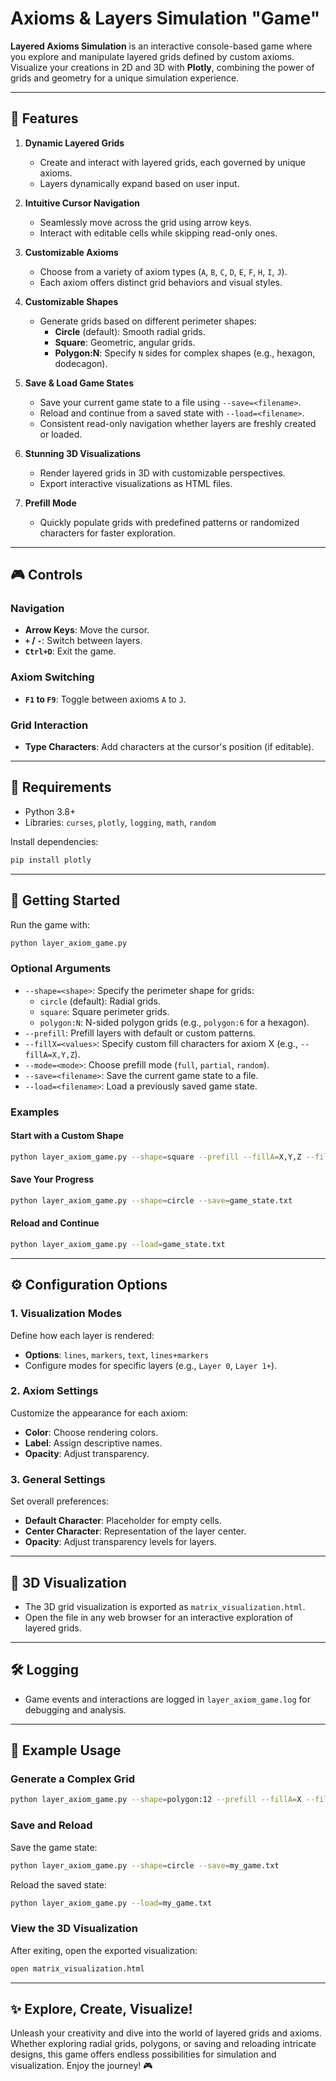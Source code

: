 # Axioms & Layers Simulation "Game"

**Layered Axioms Simulation** is an interactive console-based game where you explore and manipulate layered grids defined by custom axioms. Visualize your creations in 2D and 3D with **Plotly**, combining the power of grids and geometry for a unique simulation experience.

---

## 🌟 Features

1. **Dynamic Layered Grids**
   - Create and interact with layered grids, each governed by unique axioms.
   - Layers dynamically expand based on user input.

2. **Intuitive Cursor Navigation**
   - Seamlessly move across the grid using arrow keys.
   - Interact with editable cells while skipping read-only ones.

3. **Customizable Axioms**
   - Choose from a variety of axiom types (`A`, `B`, `C`, `D`, `E`, `F`, `H`, `I`, `J`).
   - Each axiom offers distinct grid behaviors and visual styles.

4. **Customizable Shapes**
   - Generate grids based on different perimeter shapes:
     - **Circle** (default): Smooth radial grids.
     - **Square**: Geometric, angular grids.
     - **Polygon:N**: Specify `N` sides for complex shapes (e.g., hexagon, dodecagon).

5. **Save & Load Game States**
   - Save your current game state to a file using `--save=<filename>`.
   - Reload and continue from a saved state with `--load=<filename>`.
   - Consistent read-only navigation whether layers are freshly created or loaded.

6. **Stunning 3D Visualizations**
   - Render layered grids in 3D with customizable perspectives.
   - Export interactive visualizations as HTML files.

7. **Prefill Mode**
   - Quickly populate grids with predefined patterns or randomized characters for faster exploration.

---

## 🎮 Controls

### Navigation
- **Arrow Keys**: Move the cursor.
- **`+` / `-`**: Switch between layers.
- **`Ctrl+D`**: Exit the game.

### Axiom Switching
- **`F1` to `F9`**: Toggle between axioms `A` to `J`.

### Grid Interaction
- **Type Characters**: Add characters at the cursor's position (if editable).

---

## 🔧 Requirements

- Python 3.8+
- Libraries: `curses`, `plotly`, `logging`, `math`, `random`

Install dependencies:
```bash
pip install plotly
```

---

## 🚀 Getting Started

Run the game with:
```bash
python layer_axiom_game.py
```

### Optional Arguments
- `--shape=<shape>`: Specify the perimeter shape for grids:
  - `circle` (default): Radial grids.
  - `square`: Square perimeter grids.
  - `polygon:N`: N-sided polygon grids (e.g., `polygon:6` for a hexagon).
- `--prefill`: Prefill layers with default or custom patterns.
- `--fillX=<values>`: Specify custom fill characters for axiom X (e.g., `--fillA=X,Y,Z`).
- `--mode=<mode>`: Choose prefill mode (`full`, `partial`, `random`).
- `--save=<filename>`: Save the current game state to a file.
- `--load=<filename>`: Load a previously saved game state.

### Examples

#### Start with a Custom Shape
```bash
python layer_axiom_game.py --shape=square --prefill --fillA=X,Y,Z --fillB=A,B --mode=full
```

#### Save Your Progress
```bash
python layer_axiom_game.py --shape=circle --save=game_state.txt
```

#### Reload and Continue
```bash
python layer_axiom_game.py --load=game_state.txt
```

---

## ⚙️ Configuration Options

### 1. Visualization Modes
Define how each layer is rendered:
- **Options**: `lines`, `markers`, `text`, `lines+markers`
- Configure modes for specific layers (e.g., `Layer 0`, `Layer 1+`).

### 2. Axiom Settings
Customize the appearance for each axiom:
- **Color**: Choose rendering colors.
- **Label**: Assign descriptive names.
- **Opacity**: Adjust transparency.

### 3. General Settings
Set overall preferences:
- **Default Character**: Placeholder for empty cells.
- **Center Character**: Representation of the layer center.
- **Opacity**: Adjust transparency levels for layers.

---

## 🌌 3D Visualization

- The 3D grid visualization is exported as `matrix_visualization.html`.
- Open the file in any web browser for an interactive exploration of layered grids.

---

## 🛠️ Logging

- Game events and interactions are logged in `layer_axiom_game.log` for debugging and analysis.

---

## 📖 Example Usage

### Generate a Complex Grid
```bash
python layer_axiom_game.py --shape=polygon:12 --prefill --fillA=X --fillB=Y --fillC=Z --mode=partial
```

### Save and Reload
Save the game state:
```bash
python layer_axiom_game.py --shape=circle --save=my_game.txt
```

Reload the saved state:
```bash
python layer_axiom_game.py --load=my_game.txt
```

### View the 3D Visualization
After exiting, open the exported visualization:
```bash
open matrix_visualization.html
```

---

## ✨ Explore, Create, Visualize!

Unleash your creativity and dive into the world of layered grids and axioms. Whether exploring radial grids, polygons, or saving and reloading intricate designs, this game offers endless possibilities for simulation and visualization. Enjoy the journey! 🎮
